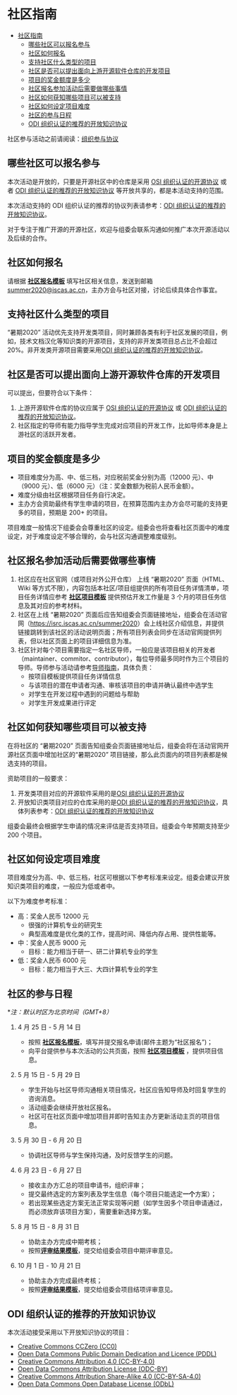 # 社区指南

<!-- TOC -->

- [社区指南](#社区指南)
  - [哪些社区可以报名参与](#哪些社区可以报名参与)
  - [社区如何报名](#社区如何报名)
  - [支持社区什么类型的项目](#支持社区什么类型的项目)
  - [社区是否可以提出面向上游开源软件仓库的开发项目](#社区是否可以提出面向上游开源软件仓库的开发项目)
  - [项目的奖金额度是多少](#项目的奖金额度是多少)
  - [社区报名参加活动后需要做哪些事情](#社区报名参加活动后需要做哪些事情)
  - [社区如何获知哪些项目可以被支持](#社区如何获知哪些项目可以被支持)
  - [社区如何设定项目难度](#社区如何设定项目难度)
  - [社区的参与日程](#社区的参与日程)
  - [ODI 组织认证的推荐的开放知识协议](#odi-组织认证的推荐的开放知识协议)

<!-- /TOC -->

社区参与活动之前请阅读：[组织参与协议](https://isrc.iscas.ac.cn/summer2020/help/assets/community-rules.txt)

## 哪些社区可以报名参与

本次活动是开放的，只要是开源社区中的仓库是采用 [OSI 组织认证的开源协议](https://opensource.org/licenses) 或者 [ODI 组织认证的推荐的开放知识协议](https://opendefinition.org/licenses/) 等开放共享的，都是本活动支持的范围。

本次活动支持的 ODI 组织认证的推荐的协议列表请参考：[ODI 组织认证的推荐的开放知识协议](#odi-组织认证的推荐的开放知识协议)。

对于专注于推广开源的开源社区，欢迎与组委会联系沟通如何推广本次开源活动以及后续的合作。

## 社区如何报名

请根据 [**社区报名模板**](https://isrc.iscas.ac.cn/summer2020/help/assets/社区报名模板.txt) 填写社区相关信息，发送到邮箱 summer2020@iscas.ac.cn，主办方会与社区对接，讨论后续具体合作事宜。

## 支持社区什么类型的项目

“暑期2020” 活动优先支持开发类项目，同时兼顾各类有利于社区发展的项目，例如，技术文档汉化等知识类的开源项目，支持的非开发类项目总占比不会超过 20%。非开发类开源项目需要采用[ODI 组织认证的推荐的开放知识协议](#odi-组织认证的推荐的开放知识协议)。

## 社区是否可以提出面向上游开源软件仓库的开发项目

可以提出，但要符合以下条件：

1. 上游开源软件仓库的协议应属于 [OSI 组织认证的开源协议](https://opensource.org/licenses) 或 [ODI 组织认证的推荐的开放知识协议](#odi-组织认证的推荐的开放知识协议)。
2. 社区指定的导师有能力指导学生完成对应项目的开发工作，比如导师本身是上游社区的活跃开发者。

## 项目的奖金额度是多少

- 项目难度分为高、中、低三档，对应税前奖金分别为高（12000 元）、中（9000 元）、低（6000 元）（注：奖金数额为税前人民币金额）。
- 难度分级由社区根据项目任务自行决定。
- 主办方会资助最终有学生申请的项目，在预算范围内主办方会尽可能的支持更多的项目，预期是 200+ 的项目。

项目难度一般情况下组委会会尊重社区的设定。组委会也将查看社区页面中的难度设定，对于难度设定不够合理的，会与社区沟通调整难度级别。

## 社区报名参加活动后需要做哪些事情

1. 社区应在社区官网（或项目对外公开仓库） 上线 “暑期2020” 页面（HTML、Wiki 等方式不限），内容包括本社区/项目组提供的所有项目任务详情清单，项目任务详情应参考 [**社区项目模板**](https://isrc.iscas.ac.cn/summer2020/help/assets/社区项目模板.txt) 提供预估开发工作量是 3 个月的项目任务信息及其对应的参考材料。
2. 社区在上线 “暑期2020” 页面后应告知组委会页面链接地址，组委会在活动官网（<https://isrc.iscas.ac.cn/summer2020>）会上线社区介绍信息，并提供链接跳转到该社区的活动说明页面；所有项目列表会同步在活动官网提供列表，但以社区页面上的项目详细信息为准。
3. 社区针对每个项目需要指定一名社区导师，一般应是该项目相关的开发者（maintainer、commitor、contributor），每位导师最多同时作为三个项目的导师。导师参与活动请参考[导师指南](mentor.md)，具体负责：
   - 按项目模板提供项目任务详情信息
   - 与该项目的潜在申请者沟通、审核该项目的申请并确认最终中选学生
   - 对学生在开发过程中遇到的问题给与帮助
   - 对学生开发成果进行评定

## 社区如何获知哪些项目可以被支持

在将社区的 “暑期2020” 页面告知组委会页面链接地址后，组委会将在活动官网开源社区页面中增加社区的“暑期2020” 项目链接，那么此页面内的项目列表都是候选支持的项目。

资助项目的一般要求：

1. 开发类项目对应的开源软件采用的是[OSI 组织认证的开源协议](https://opensource.org/licenses)
2. 开放知识类项目对应的仓库采用的是[ODI 组织认证的推荐的开放知识协议](https://opendefinition.org/licenses/)，具体列表参考：[ODI 组织认证的推荐的开放知识协议](#odi-组织认证的推荐的开放知识协议)

组委会最终会根据学生申请的情况来评估是否支持项目。组委会今年预期支持至少 200 个项目。

## 社区如何设定项目难度

项目难度分为高、中、低三档，社区可根据以下参考标准来设定。组委会建议开放知识类项目的难度，一般应为低或者中。

以下为难度参考标准：

- 高：奖金人民币 12000 元
  - 很强的计算机专业的研究生
  - 典型高难度是优化类的工作，提高时间、降低内存占用、提供性能等。
- 中：奖金人民币 9000 元
  - 目标：能力相当于研一、研二计算机专业的学生
- 低：奖金人民币 6000 元
  - 目标：能力相当于大三、大四计算机专业的学生

## 社区的参与日程

**注：默认时区为北京时间（GMT+8）*

1. 4 月 25 日 - 5 月 14 日

   - 按照 [**社区报名模板**](https://isrc.iscas.ac.cn/summer2020/help/assets/社区报名模板.txt)，填写并提交报名申请(邮件主题为“社区报名”)；
   - 向平台提供参与本次活动的公共页面，按照 [**社区项目模板**](https://isrc.iscas.ac.cn/summer2020/help/assets/社区项目模板.txt) ，提供项目信息。

2. 5 月 15 日 - 5 月 29 日

   - 学生开始与社区导师沟通相关项目情况，社区应告知导师及时回复学生的咨询消息。
   - 活动组委会继续开放社区报名。
   - 社区可在社区页面中增加项目并即时告知主办方更新活动主页的项目信息。

3. 5 月 30 日 - 6 月 20 日

   - 协调社区导师与学生保持沟通，及时反馈学生的问题。

4. 6 月 23 日 - 6 月 27 日

   - 接收主办方汇总的项目申请书，组织评审；
   - 提交最终选定的方案列表及学生信息（每个项目只能选定**一个**方案）；
   - 若出现某些选定方案无法正常实现等问题（如学生因多个项目申请通过，而必须放弃该项目方案），需要重新选择方案。

5. 8 月 15 日 - 8 月 31 日

   - 协助主办方完成中期考核；
   - 按照[**评审结果模板**](https://isrc.iscas.ac.cn/summer2020/help/assets/评审结果模板.txt)，提交给组委会项目中期评审意见。

6. 10 月 1 日 - 10 月 21 日

   - 协助主办方完成最终考核；
   - 按照[**评审结果模板**](https://isrc.iscas.ac.cn/summer2020/help/assets/评审结果模板.txt)，提交给组委会项目结项评审意见。

## ODI 组织认证的推荐的开放知识协议

本次活动接受采用以下开放知识协议的项目：

- [Creative Commons CCZero (CC0)](https://opendefinition.org/licenses/cc-zero)
- [Open Data Commons Public Domain Dedication and Licence (PDDL)](https://opendefinition.org/licenses/odc-pddl)
- [Creative Commons Attribution 4.0 (CC-BY-4.0)](https://opendefinition.org/licenses/cc-by)
- [Open Data Commons Attribution License (ODC-BY)](https://opendefinition.org/licenses/odc-by)
- [Creative Commons Attribution Share-Alike 4.0 (CC-BY-SA-4.0)](https://opendefinition.org/licenses/cc-by-sa)
- [Open Data Commons Open Database License (ODbL)](https://opendefinition.org/licenses/odc-odbl)
